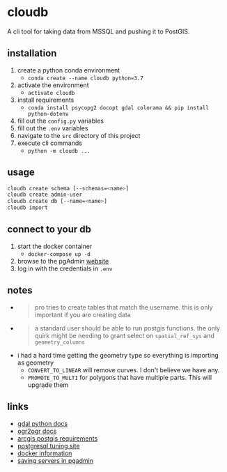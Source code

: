 # cloudb

A cli tool for taking data from MSSQL and pushing it to PostGIS.

## installation

1. create a python conda environment
   - `conda create --name cloudb python=3.7`
1. activate the environment
   - `activate cloudb`
1. install requirements
   - `conda install psycopg2 docopt gdal colorama && pip install python-dotenv`
1. fill out the `config.py` variables
1. fill out the `.env` variables
1. navigate to the `src` directory of this project
1. execute cli commands
   - `python -m cloudb ...`

## usage

```sh
cloudb create schema [--schemas=<name>]
cloudb create admin-user
cloudb create db [--name=<name>]
cloudb import
```

## connect to your db

1. start the docker container
   - `docker-compose up -d`
1. browse to the pgAdmin [website](https://localhost:8080)
1. log in with the credentials in `.env`

## notes

- > pro tries to create tables that match the username. this is only important if you are creating data
- > a standard user should be able to run postgis functions. the only quirk might be needing to grant select on `spatial_ref_sys` and `geometry_columns`
- i had a hard time getting the geometry type so everything is importing as geometry
  - `CONVERT_TO_LINEAR` will remove curves. I don't believe we have any.
  - `PROMOTE_TO_MULTI` for polygons that have multiple parts. This will upgrade them

## links

- [gdal python docs](https://gdal.org/python/)
- [ogr2ogr docs](https://gdal.org/programs/ogr2ogr.html)
- [arcgis postgis requirements](https://pro.arcgis.com/en/pro-app/help/data/geodatabases/manage-postgresql/database-requirements-postgresql.htm)
- [postgresql tuning site](https://pgtune.leopard.in.ua/#/)
- [docker information](https://www.pgadmin.org/docs/pgadmin4/latest/container_deployment.html)
- [saving servers in pgadmin](https://www.pgadmin.org/docs/pgadmin4/development/import_export_servers.html#exporting-server)
